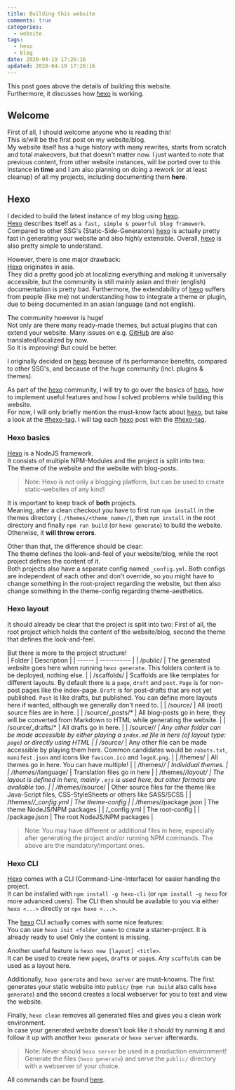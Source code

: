 ```yaml
---
title: Building this website
comments: true
categories:
  - website
tags:
  - hexo
  - blog
date: 2020-04-19 17:26:16
updated: 2020-04-19 17:26:16
---
```

This post goes above the details of building this website.  
Furthermore, it discusses how [hexo] is working.

<!-- more -->

## Welcome

First of all, I should welcome anyone who is reading this!  
This is/will be the first post on my website/blog.  
My website itself has a huge history with many rewrites, starts from scratch and total makeovers, but that doesn't matter now.
I just wanted to note that previous content, from other website instances, will be ported over to this instance **in time** and I am also planning on doing a rework (or at least cleanup) of all my projects, including documenting them **here**.

## Hexo

I decided to build the latest instance of my blog using [hexo].  
[Hexo] describes itself as `a fast, simple & powerful blog framework`.  
Compared to other SSG's (Static-Side-Generators) [hexo] is actually pretty fast in generating your website and also highly extensible.
Overall, [hexo] is also pretty simple to understand.

However, there is one major drawback:  
[Hexo] originates in asia.  
They did a pretty good job at localizing everything and making it universally accessible, but the community is still mainly asian and their (english) documentation is pretty bad.
Furthermore, the extendability of [hexo] suffers from people (like me) not understanding how to integrate a theme or plugin, due to being documented in an asian language (and not english).

The community however is huge!  
Not only are there many ready-made themes, but actual plugins that can extend your website.
Many issues on e.g. [GitHub](https://github.com/hexojs/hexo) are also translated/localized by now.  
So it is improving! But could be better.

I originally decided on [hexo] because of its performance benefits, compared to other SSG's, and because of the huge community (incl. plugins & themes).

As part of the [hexo] community, I will try to go over the basics of [hexo], how to implement useful features and how I solved problems while building this website.  
For now, I will only briefly mention the must-know facts about [hexo], but take a look at the [#hexo-tag].
I will tag each [hexo] post with the [#hexo-tag].

### Hexo basics

[Hexo] is a NodeJS framework.  
It consists of multiple NPM-Modules and the project is split into two:  
The theme of the website and the website with blog-posts.

> Note: Hexo is not only a blogging platform, but can be used to create static-websites of any kind!

It is important to keep track of **both** projects.  
Meaning, after a clean checkout you have to first run `npm install` in the themes directory (`./themes/<theme_name>/`), then `npm install` in the root directory and finally `npm run build` (or `hexo generate`) to build the website.  
Otherwise, it **will throw errors**.

Other than that, the difference should be clear:  
The theme defines the look-and-feel of your website/blog, while the root project defines the content of it.  
Both projects also have a separate config named `_config.yml`.
Both configs are independent of each other and don't override, so you might have to change something in the root-project regarding the website, but then also change something in the theme-config regarding theme-aesthetics.

### Hexo layout

It should already be clear that the project is split into two:
First of all, the root project which holds the content of the website/blog, second the theme that defines the look-and-feel.  

But there is more to the project structure!  
| Folder | Description | 
| ------ | ----------- |
| /public/ | The generated website goes here when running `hexo generate`. This folders content is to be deployed, nothing else. |
| /scaffolds/ | Scaffolds are like templates for different layouts. By default there is a `page`, `draft` and `post`. `Page` is for non-post pages like the index-page. `Draft` is for post-drafts that are not yet published. `Post` is like drafts, but published. You can define more layouts here if wanted, although we generally don't need to. |
| /source/ | All (root) source files are in here. |
| /source/_posts/* | All blog-posts go in here, they will be converted from Markdown to HTML while generating the website. |
| /source/_drafts/* | All drafts go in here. |
| /source/*/ | Any other folder can be made accessible by either playing a `index.md` file in here (of layout type: `page`) or directly using HTML |
| /source/* | Any other file can be made accessible by playing them here. Common candidates would be `robots.txt`, `manifest.json` and icons like `favicon.ico` and `logoX.png`. |
| /themes/ | All themes go in here. You can have multiple! |
| /themes/*/ | Individual themes. |
| /themes/*/language/ | Translation files go in here |
| /themes/*/layout/ | The layout is defined in here, mainly `.ejs` is used here, but other formats are available too. |
| /themes/*/source/ | Other source files for the theme like Java-Script files, CSS-StyleSheets or others like SASS/SCSS |
| /themes/*/_config.yml | The theme-config |
| /themes/*/package.json | The theme NodeJS/NPM packages |
| /_config.yml | The root-config |
| /package.json | The root NodeJS/NPM packages |

> Note: You may have different or additional files in here, especially after generating the project and/or running NPM commands.
> The above are the mandatory/important ones.

### Hexo CLI

[Hexo] comes with a CLI (Command-Line-Interface) for easier handling the project.  
It can be installed with `npm install -g hexo-cli` (or `npm install -g hexo` for more advanced users).
The CLI then should be available to you via either `hexo <...>` directly or `npx hexo <...>`.

The [hexo] CLI actually comes with some nice features:  
You can use `hexo init <folder_name>` to create a starter-project.
It is already ready to use! Only the content is missing.

Another useful feature is `hexo new [layout] <title>`.  
It can be used to create new `page`s, `draft`s or `page`s.
Any `scaffolds` can be used as a layout here.

Additionally, `hexo generate` and `hexo server` are must-knowns.
The first generates your static website into `public/` (`npm run build` also calls `hexo generate`) and the second creates a local webserver for you to test and view the website.

Finally, `hexo clean` removes all generated files and gives you a clean work environment.  
In case your generated website doesn't look like it should try running it and follow it up with another `hexo generate` or `hexo server` afterwards.

> Note: Never should `hexo server` be used in a production environment!
> Generate the files (`hexo generate`) and serve the `public/` directory with a webserver of your choice.

All commands can be found [here](https://hexo.io/docs/commands).

[hexo]: https://hexo.io/
[#hexo-tag]: /tags/hexo/